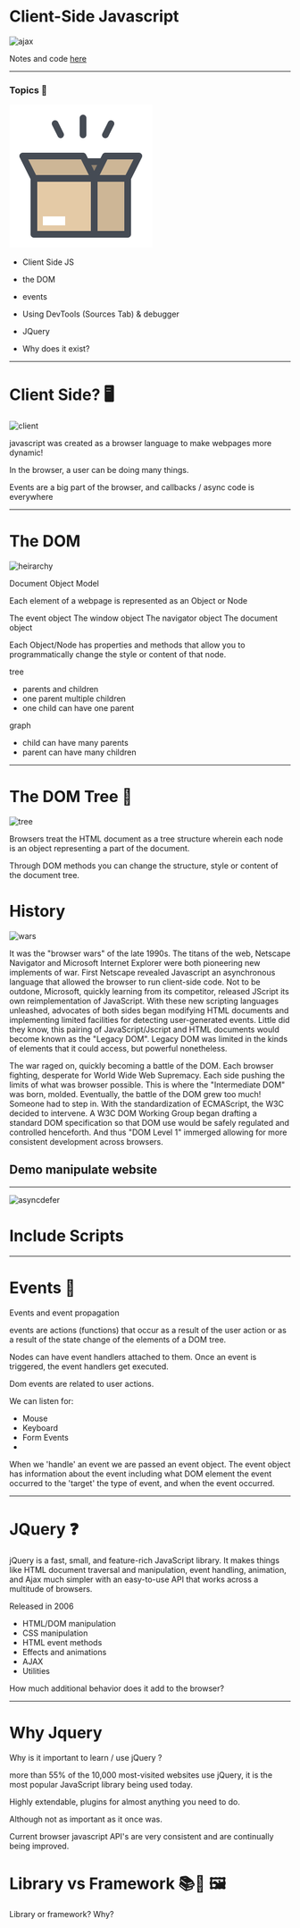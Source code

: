 

# Client-Side Javascript

![ajax](https://raw.githubusercontent.com/tborsa/lectures/master/week4/day2/assets/javascript.jpg)


Notes and code [here](https://github.com/tborsa/lectures/tree/master/week4/day2)


---

### Topics 📢

![Box](https://raw.githubusercontent.com/tborsa/LighthouseLabs/master/lectures/Week3/Day1/Lecture/assets/box.png) 

- Client Side JS
 - the DOM
 - events
 - Using DevTools (Sources Tab) & debugger

- JQuery
 - Why does it exist?

---


# Client Side? 🖥

![client](https://raw.githubusercontent.com/tborsa/lectures/master/week4/day2/assets/client.png)

javascript was created as a browser language to make webpages more dynamic! 

In the browser, a user can be doing many things. 

Events are a big part of the browser, and callbacks / async code is everywhere

---

# The DOM 

![heirarchy](https://raw.githubusercontent.com/tborsa/lectures/master/week4/day2/assets/domheirarchy.svg)

Document Object Model 

Each element of a webpage is represented as an Object or Node

The event object
The window object
The navigator object
The document object

Each Object/Node has properties and methods that allow you to programmatically change the style or content of that node. 

tree

- parents and children
- one parent multiple children
- one child can have one parent

graph

- child can have many parents
- parent can have many children


---

# The DOM Tree 🎄

![tree](https://raw.githubusercontent.com/tborsa/lectures/master/week4/day2/assets/domtree.png)

Browsers treat the HTML document as a tree structure wherein each node is an object representing a part of the document.

Through DOM methods you can change the structure, style or content of the document tree.

# History

![wars](https://raw.githubusercontent.com/tborsa/lectures/master/week4/day2/assets/browserwar.png)


It was the "browser wars" of the late 1990s. The titans of the web, Netscape Navigator and Microsoft Internet Explorer were both pioneering new implements of war. First Netscape revealed Javascript an asynchronous language that allowed the browser to run client-side code. Not to be outdone, Microsoft, quickly learning from its competitor, released JScript its own reimplementation of JavaScript. With these new scripting languages unleashed, advocates of both sides began modifying HTML documents and implementing limited facilities for detecting user-generated events. Little did they know, this pairing of JavaScript/Jscript and HTML documents would become known as the "Legacy DOM". Legacy DOM was limited in the kinds of elements that it could access, but powerful nonetheless. 

The war raged on, quickly becoming a battle of the DOM. Each browser fighting, desperate for World Wide Web Supremacy. Each side pushing the limits of what was browser possible. This is where the "Intermediate DOM" was born, molded. 
Eventually, the battle of the DOM grew too much! Someone had to step in. With the standardization of ECMAScript, the W3C decided to intervene. A W3C DOM Working Group began drafting a standard DOM specification so that DOM use would be safely regulated and controlled henceforth. And thus "DOM Level 1" immerged allowing for more consistent development across browsers. 

## Demo manipulate website

---

![asyncdefer](https://raw.githubusercontent.com/tborsa/lectures/master/week4/day2/assets/asyncdefer.jpg)

# Include Scripts 



---

# Events 🎪

Events and event propagation

events are actions (functions) that occur as a result of the user action or as a result of the state change of the elements of a DOM tree.

Nodes can have event handlers attached to them. Once an event is triggered, the event handlers get executed.

Dom events are related to user actions. 

We can listen for:

- Mouse
- Keyboard
- Form Events
- 

When we 'handle' an event we are passed an event object. 
The event object has information about the event including what DOM element the event occurred to the 'target' the type of event, and when the event occurred. 

---

# JQuery ❓

jQuery is a fast, small, and feature-rich JavaScript library. It makes things like HTML document traversal and manipulation, event handling, animation, and Ajax much simpler with an easy-to-use API that works across a multitude of browsers.

Released in 2006 

- HTML/DOM manipulation
- CSS manipulation
- HTML event methods
- Effects and animations
- AJAX
- Utilities

How much additional behavior does it add to the browser?

---

# Why Jquery

Why is it important to learn / use jQuery ?

more than 55% of the 10,000 most-visited websites use jQuery, it is the most popular JavaScript library being used today.

Highly extendable, plugins for almost anything you need to do. 

Although not as important as it once was.

Current browser javascript API's are very consistent and are continually being improved. 

# Library vs Framework 📚🥊 🖼

Library or framework? Why?

